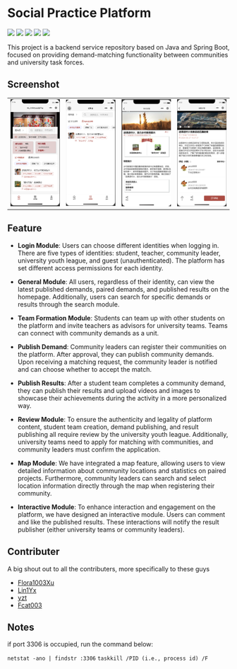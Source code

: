 # Social Practice Platform

![](https://img.shields.io/badge/Star-8-yellow) ![](https://img.shields.io/badge/SpringBoot-3.2.5-red) ![](https://img.shields.io/badge/MyBatis-3.0.3-orange) ![](https://img.shields.io/badge/WeChatDeveloperTool-Stable-green) ![](https://img.shields.io/badge/TDesign-Stable-blue)

This project is a backend service repository based on Java and Spring Boot, focused on providing demand-matching functionality between communities and university task forces.

## Screenshot

<table>
  <tr>
    <td><img src="doc_image/image.png" alt="Image 1" width="200"></td>
    <td><img src="doc_image/image1.png" alt="Image 2" width="200"></td>
    <td><img src="doc_image/image2.png" alt="Image 2" width="200"></td>
    <td><img src="doc_image/image3.png" alt="Image 2" width="200"></td>
  </tr>
</table>

## Feature

- **Login Module**: Users can choose different identities when logging in. There are five types of identities: student, teacher, community leader, university youth league, and guest (unauthenticated). The platform has set different access permissions for each identity.

- **General Module**: All users, regardless of their identity, can view the latest published demands, paired demands, and published results on the homepage. Additionally, users can search for specific demands or results through the search module.

- **Team Formation Module**: Students can team up with other students on the platform and invite teachers as advisors for university teams. Teams can connect with community demands as a unit.

- **Publish Demand**: Community leaders can register their communities on the platform. After approval, they can publish community demands. Upon receiving a matching request, the community leader is notified and can choose whether to accept the match.

- **Publish Results**: After a student team completes a community demand, they can publish their results and upload videos and images to showcase their achievements during the activity in a more personalized way.

- **Review Module**: To ensure the authenticity and legality of platform content, student team creation, demand publishing, and result publishing all require review by the university youth league. Additionally, university teams need to apply for matching with communities, and community leaders must confirm the application.

- **Map Module**: We have integrated a map feature, allowing users to view detailed information about community locations and statistics on paired projects. Furthermore, community leaders can search and select location information directly through the map when registering their community.

- **Interactive Module**: To enhance interaction and engagement on the platform, we have designed an interactive module. Users can comment and like the published results. These interactions will notify the result publisher (either university teams or community leaders).

## Contributer

A big shout out to all the contributers, more specifically to these guys

- [Flora1003Xu](https://github.com/Flora1003Xu)
- [Lin1Yx](https://github.com/Lin1Yx)
- [yzt](https://github.com/6yaozt)
- [Fcat003](https://github.com/Fcat003)

## Notes
if port 3306 is occupied, run the command below:

`netstat -ano | findstr :3306`
`taskkill /PID (i.e., process id) /F`
